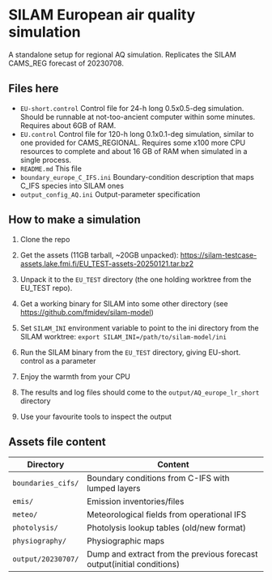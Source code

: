 # SILAM European air quality simulation

A standalone setup for regional AQ simulation.
Replicates the SILAM CAMS_REG forecast of 20230708.


## Files here


 - `EU-short.control`   Control file for 24-h long 0.5x0.5-deg simulation. Should be runnable
            at not-too-ancient computer within some minutes. Requires about 6GB of RAM. 
 -  `EU.control`       Control file for 120-h long 0.1x0.1-deg simulation, similar to 
                        one provided for CAMS_REGIONAL. Requires some x100 more CPU resources 
                        to complete and about 16 GB of RAM when simulated in a single process.
 - `README.md`                   This file
 -  `boundary_europe_C_IFS.ini`   Boundary-condition description that maps C_IFS species into SILAM ones
 -  `output_config_AQ.ini`        Output-parameter specification



## How to make a simulation


1. Clone the repo

2. Get the assets (11GB tarball, ~20GB unpacked):
https://silam-testcase-assets.lake.fmi.fi/EU_TEST-assets-20250121.tar.bz2

3. Unpack it to the `EU_TEST` directory (the one holding worktree from the EU_TEST repo).

4. Get a working binary for SILAM into some other directory (see https://github.com/fmidev/silam-model)

5. Set `SILAM_INI` environment variable to point to the ini directory from the SILAM worktree:
  `export SILAM_INI=/path/to/silam-model/ini`

5. Run the SILAM binary from the `EU_TEST` directory, giving EU-short. control as a parameter

6. Enjoy the warmth from your CPU

7. The results and log files should come to the `output/AQ_europe_lr_short` directory

8. Use your favourite tools to inspect the output



## Assets file content

|Directory             | Content |
|---|---|
| `boundaries_cifs/`   | Boundary conditions from C-IFS with lumped layers                       | 
| `emis/`              | Emission inventories/files                                              | 
| `meteo/`             | Meteorological fields from operational IFS                              | 
| `photolysis/`        | Photolysis lookup tables (old/new format)                               | 
| `physiography/`      | Physiographic maps                                                      | 
| `output/20230707/`   | Dump and extract from the previous forecast output(initial conditions)  | 
